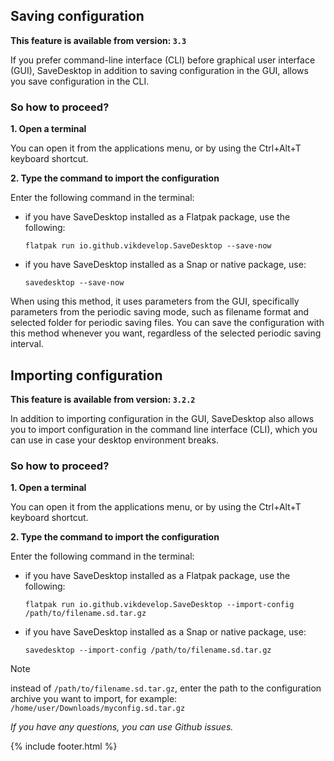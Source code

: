 ## Saving configuration

**This feature is available from version: `3.3`**

If you prefer command-line interface (CLI) before graphical user interface (GUI), SaveDesktop in addition to saving configuration in the GUI, allows you save configuration in the CLI.

### So how to proceed?

**1. Open a terminal**

You can open it from the applications menu, or by using the Ctrl+Alt+T keyboard shortcut.

**2. Type the command to import the configuration**

Enter the following command in the terminal:
- if you have SaveDesktop installed as a Flatpak package, use the following:

     ```
     flatpak run io.github.vikdevelop.SaveDesktop --save-now
     ```

- if you have SaveDesktop installed as a Snap or native package, use:
     ```
     savedesktop --save-now
     ```

When using this method, it uses parameters from the GUI, specifically parameters from the periodic saving mode, such as filename format and selected folder for periodic saving files. You can save the configuration with this method whenever you want, regardless of the selected periodic saving interval.

## Importing configuration
**This feature is available from version: `3.2.2`**

In addition to importing configuration in the GUI, SaveDesktop also allows you to import configuration in the command line interface (CLI), which you can use in case your desktop environment breaks.

### So how to proceed?
**1. Open a terminal**

You can open it from the applications menu, or by using the Ctrl+Alt+T keyboard shortcut.

**2. Type the command to import the configuration**

Enter the following command in the terminal:
- if you have SaveDesktop installed as a Flatpak package, use the following:

     ```
     flatpak run io.github.vikdevelop.SaveDesktop --import-config /path/to/filename.sd.tar.gz
     ```

- if you have SaveDesktop installed as a Snap or native package, use: 
     ```
     savedesktop --import-config /path/to/filename.sd.tar.gz
     ```

> [!NOTE]
> instead of `/path/to/filename.sd.tar.gz`, enter the path to the configuration archive you want to import, for example: `/home/user/Downloads/myconfig.sd.tar.gz`

_If you have any questions, you can use Github issues._

{% include footer.html %}
